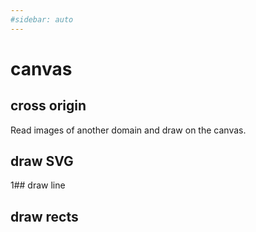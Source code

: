 ```yaml
---
#sidebar: auto
---
```


# canvas

## cross origin

Read images of another domain and draw on the canvas.

<Canvas-CanvasCrossOrigin/>

## draw SVG

<Canvas-DrawSvg/>

1## draw line

<Canvas-DrawLine />

## draw rects

<Canvas-DrawRect />
